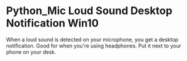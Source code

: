 # Python_Mic Loud Sound Desktop Notification Win10
 When a loud sound is detected on your microphone, you get a desktop notification. Good for when you're using headphones. Put it next to your phone on your desk.
